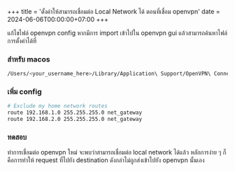 +++
title = 'ตั้งค่าให้สามารถเชื่อมต่อ Local Network ได้ ตอนที่เชื่อม openvpn'
date = 2024-06-06T00:00:00+07:00
+++

แก้ไขไฟล์ openvpn config หากมีการ import เข้าไปใน openvpn gui แล้วสามารถค้นหาไฟล์การตั้งค่าได้ที่

### สำหรับ macos

```sh
/Users/<your_username_here>/Library/Application\ Support/OpenVPN\ Connect/profiles
```

### เพิ่ม config

```sh
# Exclude my home network routes
route 192.168.1.0 255.255.255.0 net_gateway
route 192.168.2.0 255.255.255.0 net_gateway
```

### ทดสอบ

ทำการเชื่อมต่อ openvpn ใหม่ จะพบว่าสามารถเชื่อมต่อ local network ได้แล้ว หลักการง่าย ๆ ก็คือการทำให้ request ที่ไปยัง destination ดังกล่าไม่ถูกส่งเข้าไปยัง openvpn นั้นเอง
